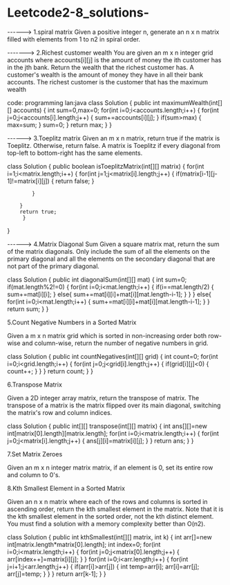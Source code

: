 # Leetcode2-8_solutions-
------> 1.spiral matrix
Given a positive integer n, generate an n x n matrix filled
with elements from 1 to n2 in spiral order.

-------> 2.Richest customer wealth
You are given an m x n integer grid accounts where
accounts[i][j] is the amount of money the ith customer
has in the jth bank. Return the wealth that the richest
customer has.
A customer's wealth is the amount of money they have in
all their bank accounts. The richest customer is the
customer that has the maximum wealth

code:
programming lan:java
class Solution {
    public int maximumWealth(int[][] accounts) {
        int sum=0,max=0;
        for(int i=0;i<accounts.length;i++)
        {
            for(int j=0;j<accounts[i].length;j++)
            {
                sum+=accounts[i][j];
            }
            if(sum>max)
            {
                max=sum;
            }
            sum=0;
        }
        return max;
    }
}

------> 3.Toeplitz matrix
Given an m x n matrix, return true if the matrix is Toeplitz.
Otherwise, return false.
A matrix is Toeplitz if every diagonal from top-left to
bottom-right has the same elements.

class Solution {
    public boolean isToeplitzMatrix(int[][] matrix) {
        for(int i=1;i<matrix.length;i++)
        {
            for(int j=1;j<matrix[i].length;j++)
            {
                if(matrix[i-1][j-1]!=matrix[i][j])
                {
                    return false;
                }
               
            }
       
        } 
        return true;
         }
    
}

------> 4.Matrix Diagonal Sum
Given a square matrix mat, return the sum of the matrix
diagonals.
Only include the sum of all the elements on the primary
diagonal and all the elements on the secondary diagonal
that are not part of the primary diagonal.

class Solution {
    public int diagonalSum(int[][] mat) {
        int sum=0;
        if(mat.length%2!=0)
        {
           for(int i=0;i<mat.length;i++)
           {
               if(i==mat.length/2)
               {
                   sum+=mat[i][i];
               }
               else{
                   sum+=mat[i][i]+mat[i][mat.length-i-1];
               }
           }
        }
        else{
        for(int i=0;i<mat.length;i++)
        {
            sum+=mat[i][i]+mat[i][mat.length-i-1];
        }
        }
        return sum;
    }
}

5.Count Negative Numbers in a Sorted Matrix

Given a m x n matrix grid which is sorted in non-increasing
order both row-wise and column-wise, return the number of
negative numbers in grid.

class Solution {
    public int countNegatives(int[][] grid) {
        int count=0;
        for(int i=0;i<grid.length;i++)
        {
            for(int j=0;j<grid[i].length;j++)
            {
                if(grid[i][j]<0)
                {
                    count++;
                }
            }
        }
        return count;
    }
}

6.Transpose Matrix

Given a 2D integer array matrix, return the transpose of
matrix.
The transpose of a matrix is the matrix flipped over its main
diagonal, switching the matrix's row and column indices.

class Solution {
    public int[][] transpose(int[][] matrix) {
        int ans[][]=new int[matrix[0].length][matrix.length];
        for(int i=0;i<matrix.length;i++)
        {
            for(int j=0;j<matrix[i].length;j++)
            {
                ans[j][i]=matrix[i][j];
            }
        }
        return ans;
 }
}

7.Set Matrix Zeroes

Given an m x n integer matrix matrix, if an element is 0,
set its entire row and column to 0's.

8.Kth Smallest Element in a Sorted Matrix

Given an n x n matrix where each of the rows and columns
is sorted in ascending order, return the kth smallest
element in the matrix.
Note that it is the kth smallest element in the sorted
order, not the kth distinct element.
You must find a solution with a memory complexity
better than O(n2).

class Solution {
    public int kthSmallest(int[][] matrix, int k) {
        int arr[]=new int[matrix.length*matrix[0].length];
        int index=0;
        for(int i=0;i<matrix.length;i++)
        {
            for(int j=0;j<matrix[0].length;j++)
            {
                arr[index++]=matrix[i][j];
            }
        }
        for(int i=0;i<arr.length;i++)
        {
            for(int j=i+1;j<arr.length;j++)
            {
                if(arr[i]>arr[j])
                {
                    int temp=arr[i];
                    arr[i]=arr[j];
                    arr[j]=temp;
                }
            }
        }
        return arr[k-1];
    }
}



